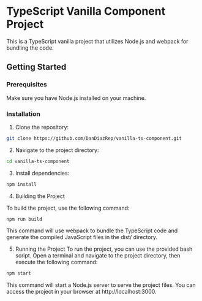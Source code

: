 # TypeScript Vanilla Component Project

This is a TypeScript vanilla project that utilizes Node.js and webpack for bundling the code.

## Getting Started

### Prerequisites

Make sure you have Node.js installed on your machine.

### Installation

1. Clone the repository:

```bash
git clone https://github.com/DanDiazRep/vanilla-ts-component.git

```

2. Navigate to the project directory:

```bash
cd vanilla-ts-component
```
    
3. Install dependencies:

```bash
npm install
```
4. Building the Project

To build the project, use the following command:

 ```bash
npm run build
 ```
This command will use webpack to bundle the TypeScript code and generate the compiled JavaScript files in the dist/ directory.

5. Running the Project
To run the project, you can use the provided bash script. Open a terminal and navigate to the project directory, then execute the following command:

 ```bash
npm start
 ```
This command will start a Node.js server to serve the project files. You can access the project in your browser at http://localhost:3000.

